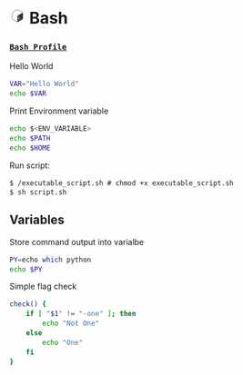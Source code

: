 # <img src="https://github.com/sergius-la/icon_links/blob/master/img/bash.png" width="28" height="28"> Bash

### [`Bash Profile`](/bash/bash_profile.md)

Hello World

```bash
VAR="Hello World" 
echo $VAR
```

Print Environment variable

```bash
echo $<ENV_VARIABLE>
echo $PATH
echo $HOME
```


Run script:
```shell
$ /executable_script.sh # chmod +x executable_script.sh
$ sh script.sh 
```

## Variables

Store command output into varialbe

```bash
PY=echo which python
echo $PY
```

Simple flag check
```bash
check() {
    if [ "$1" != "-one" ]; then
        echo "Not One"
    else 
        echo "One"
    fi
}
```